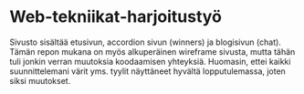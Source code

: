 # Web-tekniikat-harjoitustyö

Sivusto sisältää etusivun, accordion sivun (winners) ja blogisivun (chat). Tämän repon mukana on myös alkuperäinen wireframe sivusta, mutta tähän tuli jonkin verran muutoksia koodaamisen yhteyksiä. Huomasin, ettei kaikki suunnittelemani värit yms. tyylit näyttäneet hyvältä lopputulemassa, joten siksi muutokset.
